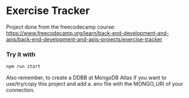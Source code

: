 # Exercise Tracker

Project done from the freecodecamp course:<br>
https://www.freecodecamp.org/learn/back-end-development-and-apis/back-end-development-and-apis-projects/exercise-tracker

### Try it with

```bash
npm run start
```
Also remember, to create a DDBB at MongoDB Atlas if you want to use/try/copy this project and add a .env file with the MONGO_URI of your connection.
